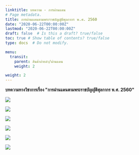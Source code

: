 ```yaml
---
linktitle: บทความ - การผ่านแดน
# Page metadata.
title: การผ่านแดนตามพระราชบัญญัติศุลกากร พ.ศ. 2560
date: "2020-06-22T00:00:00Z"
lastmod: "2020-06-22T00:00:00Z"
draft: false  # Is this a draft? true/false
toc: true # Show table of contents? true/false
type: docs  # Do not modify.

menu:
  transit:
    parent: สินค้าถ่ายลำ/ผ่านแดน   
    weight: 2

weight: 2
---
```


**บทความทางวิชาการเรื่อง "การผ่านแดนตามพระราชบัญญัติศุลกากร พ.ศ. 2560"**

![](./img/book/transitjpg_Page1.jpg)


![](https://github.com/ecs-support/knowledge-center/raw/master/img/transit/transitjpg_Page2.jpg)

![](https://github.com/ecs-support/knowledge-center/raw/master/img/transit/transitjpg_Page3.jpg)

![](https://github.com/ecs-support/knowledge-center/raw/master/img/transit/transitjpg_Page4.jpg)

![](https://github.com/ecs-support/knowledge-center/raw/master/img/transit/transitjpg_Page5.jpg)

![](https://github.com/ecs-support/knowledge-center/raw/master/img/transit/transitjpg_Page6.jpg)
